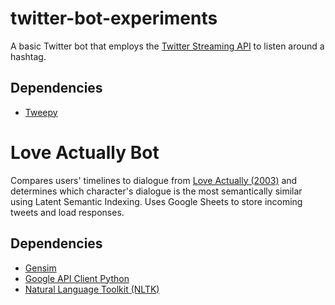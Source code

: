 # twitter-bot-experiments

A basic Twitter bot that employs the [Twitter Streaming API](https://dev.twitter.com/streaming/reference/post/statuses/filter) to listen around a hashtag.

Dependencies
------------
* [Tweepy](https://github.com/tweepy/tweepy)


Love Actually Bot
====================
Compares users' timelines to dialogue from [Love Actually (2003)](http://www.imdb.com/title/tt0314331/) and determines which character's dialogue is the most semantically similar using Latent Semantic Indexing. Uses Google Sheets to store incoming tweets and load responses.

Dependencies
------------
* [Gensim](https://github.com/RaRe-Technologies/gensim)
* [Google API Client Python](https://github.com/google/google-api-python-client)
* [Natural Language Toolkit (NLTK)](https://github.com/nltk/nltk)